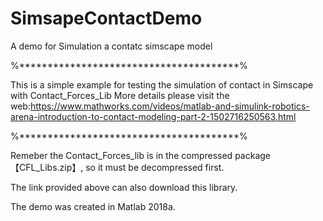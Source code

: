 # SimsapeContactDemo

A demo for Simulation a contatc simscape model

%***************************************%

This is a simple example for testing the simulation of contact in Simscape with Contact_Forces_Lib
More details please visit the web:https://www.mathworks.com/videos/matlab-and-simulink-robotics-arena-introduction-to-contact-modeling-part-2-1502716250563.html

%***************************************%

Remeber the Contact_Forces_lib  is in the compressed package【CFL_Libs.zip】, so it must be decompressed first. 

The link provided above can also download this library.

The demo was created in Matlab 2018a.
